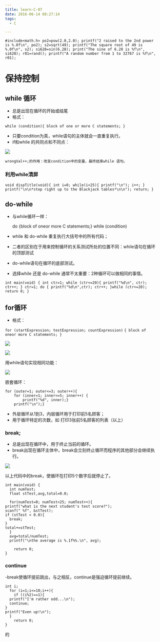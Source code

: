 ```yaml
---
title: learn-C-07
date: 2016-06-14 08:27:14
tags:
  - C

---
```


`#include<math.h>
po2=pow(2.0,2.0);
printf("2 raised to the 2nd power is %.0f\n", po2);
s2=sqrt(49);
printf("The square root of 49 is %.0f\n", s2);
si628=sin(6.28);
print("The sine of 6.28 is %f\n", si628);
r01=rand();
printf("A random number from 1 to 32767 is %f\n", r01);`

<!-- more -->

# 保持控制 #

## while 循环 ##

- 总是出现在循环的开始或结尾
- 格式：

`while (condition){
block of one or more C statements;
}`

- 只要condition为真，while语句的主体就会一直重复执行。
- if和while 的共同点和不同点：

![](http://ww1.sinaimg.cn/large/691a3013gw1f4ujjs5yhfj20dg0833z8.jpg)

    wrongVal++;的作用：改变condition中的变量，最终结束while 语句。

### 利用while清屏 ###

`void dispTitle(void){
	int i=0;
	while(i<25){
		printf("\n");
		i++;
	}
	printf("\n\n*step right up to the Blackjack tables*\n\n");
	return;
}
`

## do-while ##

- 与while循环一样：

    do {block of oneor more C statements;}
while (condition)

- while 和 do-while 重复执行大括号中的所有代码；
- 二者的区别在于用来控制循环的关系测试所处的位置不同：while语句在循环的顶部测试
- do-while语句在循环的底部测试。
- 选择while 还是 do-while 通常不太重要：2种循环可以做相同的事情。

`int main(void) {
   int ctr=1;
	while (ctr<=20){
 	 printf("%d\n", ctr);
	 ctr++;
	}
	ctr=1;
	do {
		printf("%d\n",ctr);
 		ctr++;
	}while (ctr<=20);
	return 0;
}`


## for循环 ##

- 格式：

`for (startExpression; testExpression; countExpression)`
`{ block of oneor more C statements; }`

![](http://ww4.sinaimg.cn/large/691a3013gw1f4ws646kdej207r02amx3.jpg)

![](http://ww3.sinaimg.cn/large/691a3013gw1f4ws8l1800j206n04jjre.jpg)

用while语句实现相同功能：

![](http://ww4.sinaimg.cn/large/691a3013gw1f4wsbqmbirj207h02zt8n.jpg)

嵌套循环：

    for (outer=1; outer<=3; outer++){
    	for (inner=1; inner<=5; inner++) {
			printf("%d", inner);}
		printf("\n");}

- 外层循环从1到3，内层循环用于打印前5名顾客；
- 用于循环特定的次数，如 打印3张前5名顾客的列表（以上）

### break; ###

- 总是出现在循环中，用于终止当前的循环。
- break出现在循环主体中，break会立刻终止循环而程序的其他部分会继续执行。

![](http://ww2.sinaimg.cn/large/691a3013gw1f4wtlgtk24j20ch035t8s.jpg)

以上代码中的break，使循环在打印5个数字后就停止了。



    int main(void) {
      int numTest;
      float stTest,avg,total=0.0;
    
      for(numTest=0; numTest<25; numTest++){
    printf("what is the next student's test score?");
    scanf(" %f", &stTest);
    if (stTest < 0.0){
      break;
    }
    total+=stTest;
      }
      avg=total/numTest;
      printf("\nthe average is %.1f%%.\n", avg);
    
    	return 0;
    }

### continue ###

-break使循环提前跳出，与之相反，continue是强迫循环提前继续。

    int i;
      for (i=1;i<=10;i++){
    	if ((i%2)==1){
      printf("I'm rather odd...\n");
      continue;
    }
    printf("Even up!\n");
      }
    	return 0;
    }



的
